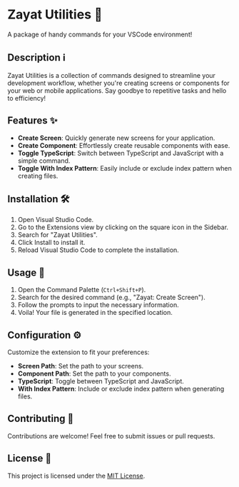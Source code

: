 # Zayat Utilities 🚀

A package of handy commands for your VSCode environment!

## Description ℹ️

Zayat Utilities is a collection of commands designed to streamline your
development workflow, whether you're creating screens or components for your web
or mobile applications. Say goodbye to repetitive tasks and hello to efficiency!

## Features ✨

- **Create Screen**: Quickly generate new screens for your application.
- **Create Component**: Effortlessly create reusable components with ease.
- **Toggle TypeScript**: Switch between TypeScript and JavaScript with a simple
  command.
- **Toggle With Index Pattern**: Easily include or exclude index pattern when
  creating files.

## Installation 🛠️

1. Open Visual Studio Code.
2. Go to the Extensions view by clicking on the square icon in the Sidebar.
3. Search for "Zayat Utilities".
4. Click Install to install it.
5. Reload Visual Studio Code to complete the installation.

## Usage 🚀

1. Open the Command Palette (`Ctrl+Shift+P`).
2. Search for the desired command (e.g., "Zayat: Create Screen").
3. Follow the prompts to input the necessary information.
4. Voila! Your file is generated in the specified location.

## Configuration ⚙️

Customize the extension to fit your preferences:

- **Screen Path**: Set the path to your screens.
- **Component Path**: Set the path to your components.
- **TypeScript**: Toggle between TypeScript and JavaScript.
- **With Index Pattern**: Include or exclude index pattern when generating
  files.

## Contributing 🤝

Contributions are welcome! Feel free to submit issues or pull requests.

## License 📝

This project is licensed under the [MIT License](LICENSE).

